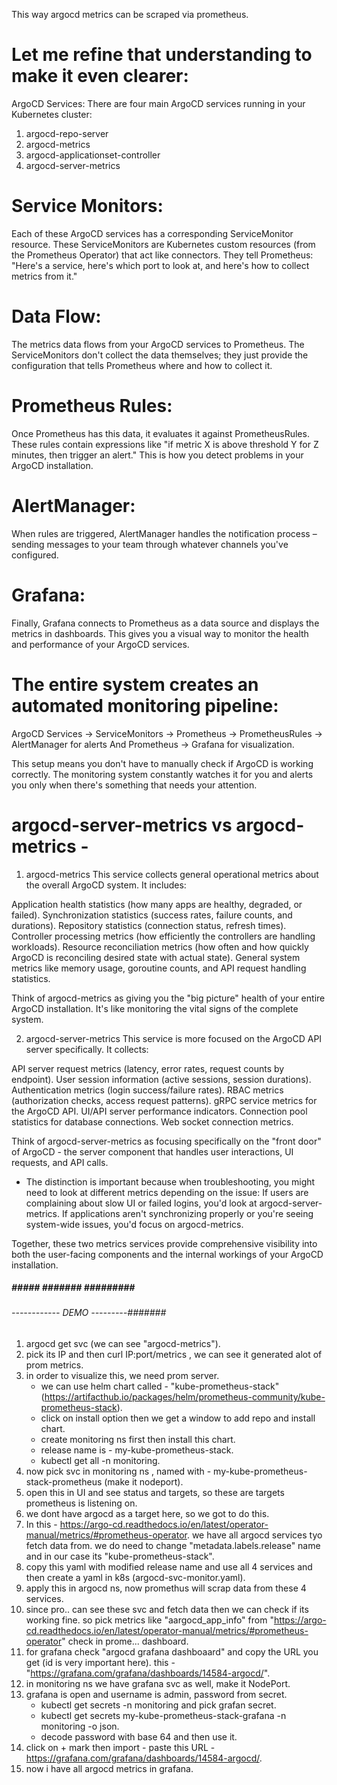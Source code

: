 This way argocd metrics can be scraped via prometheus.

# Let me refine that understanding to make it even clearer:

ArgoCD Services: There are four main ArgoCD services running in your Kubernetes cluster:
1. argocd-repo-server
2. argocd-metrics
3. argocd-applicationset-controller
4. argocd-server-metrics

# Service Monitors: 
Each of these ArgoCD services has a corresponding ServiceMonitor resource. These ServiceMonitors are Kubernetes custom resources (from the Prometheus Operator) that act like connectors. They tell Prometheus: "Here's a service, here's which port to look at, and here's how to collect metrics from it."

# Data Flow: 
The metrics data flows from your ArgoCD services to Prometheus. The ServiceMonitors don't collect the data themselves; they just provide the configuration that tells Prometheus where and how to collect it.

# Prometheus Rules: 
Once Prometheus has this data, it evaluates it against PrometheusRules. These rules contain expressions like "if metric X is above threshold Y for Z minutes, then trigger an alert." This is how you detect problems in your ArgoCD installation.

# AlertManager: 
When rules are triggered, AlertManager handles the notification process – sending messages to your team through whatever channels you've configured.

# Grafana: 
Finally, Grafana connects to Prometheus as a data source and displays the metrics in dashboards. This gives you a visual way to monitor the health and performance of your ArgoCD services.

# The entire system creates an automated monitoring pipeline:
ArgoCD Services → ServiceMonitors → Prometheus → PrometheusRules → AlertManager for alerts
And Prometheus → Grafana for visualization.

This setup means you don't have to manually check if ArgoCD is working correctly. The monitoring system constantly watches it for you and alerts you only when there's something that needs your attention.

# argocd-server-metrics vs argocd-metrics - 

1. argocd-metrics
This service collects general operational metrics about the overall ArgoCD system. It includes:

Application health statistics (how many apps are healthy, degraded, or failed).
Synchronization statistics (success rates, failure counts, and durations).
Repository statistics (connection status, refresh times).
Controller processing metrics (how efficiently the controllers are handling workloads).
Resource reconciliation metrics (how often and how quickly ArgoCD is reconciling desired state with actual state).
General system metrics like memory usage, goroutine counts, and API request handling statistics.

Think of argocd-metrics as giving you the "big picture" health of your entire ArgoCD installation. It's like monitoring the vital signs of the complete system.

2. argocd-server-metrics
This service is more focused on the ArgoCD API server specifically. It collects:

API server request metrics (latency, error rates, request counts by endpoint).
User session information (active sessions, session durations).
Authentication metrics (login success/failure rates).
RBAC metrics (authorization checks, access request patterns).
gRPC service metrics for the ArgoCD API.
UI/API server performance indicators.
Connection pool statistics for database connections.
Web socket connection metrics.

Think of argocd-server-metrics as focusing specifically on the "front door" of ArgoCD - the server component that handles user interactions, UI requests, and API calls.

- The distinction is important because when troubleshooting, you might need to look at different metrics depending on the issue:
If users are complaining about slow UI or failed logins, you'd look at argocd-server-metrics.
If applications aren't synchronizing properly or you're seeing system-wide issues, you'd focus on argocd-metrics.

Together, these two metrics services provide comprehensive visibility into both the user-facing components and the internal workings of your ArgoCD installation.

##### ##### ####### ######### ###########
###### ------------ DEMO ---------#######

1. argocd get svc (we can see "argocd-metrics").
2. pick its IP and then curl IP:port/metrics , we can see it generated alot of prom metrics.
3. in order to visualize this, we need prom server.
   - we can use helm chart called - "kube-prometheus-stack" (https://artifacthub.io/packages/helm/prometheus-community/kube-prometheus-stack).
   - click on install option then we get a window to add repo and install chart.
   - create monitoring ns first then install this chart.
   - release name is - my-kube-prometheus-stack.
   - kubectl get all -n monitoring.
4. now pick svc in monitoring ns , named with - my-kube-prometheus-stack-prometheus (make it nodeport).
5. open this in UI and see status and targets, so these are targets prometheus is listening on.
6. we dont have argocd as a target here, so we got to do this.
8. In this - https://argo-cd.readthedocs.io/en/latest/operator-manual/metrics/#prometheus-operator. we have all argocd services tyo fetch data from.
   we do need to change "metadata.labels.release" name and in our case its "kube-prometheus-stack".
9. copy this yaml with modified release name and use all 4 services and then create a yaml in k8s (argocd-svc-monitor.yaml).
10. apply this in argocd ns, now promethus will scrap data from these 4 services.
11. since pro.. can see these svc and fetch data then we can check if its working fine. so pick metrics like "aargocd_app_info" from 
    "https://argo-cd.readthedocs.io/en/latest/operator-manual/metrics/#prometheus-operator" check in prome... dashboard.
12. for grafana check "argocd grafana dashboaard" and copy the URL you get (id is very important here). 
    this - "https://grafana.com/grafana/dashboards/14584-argocd/".
13. in monitoring ns we have grafana svc as well, make it NodePort.
14. grafana is open and username is admin, password from secret. 
    - kubectl get secrets -n monitoring and pick grafan secret.
    - kubectl get secrets my-kube-prometheus-stack-grafana -n monitoring -o json.
    - decode password with base 64 and then use it.
15. click on + mark then import - paste this URL - https://grafana.com/grafana/dashboards/14584-argocd/. 
16. now i have all argocd metrics in grafana.